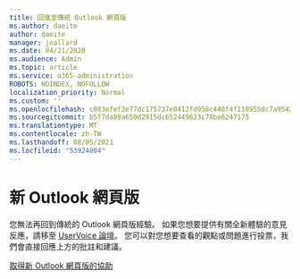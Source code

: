 ```yaml
---
title: 回復至傳統 Outlook 網頁版
ms.author: daeite
author: daeite
manager: joallard
ms.date: 04/21/2020
ms.audience: Admin
ms.topic: article
ms.service: o365-administration
ROBOTS: NOINDEX, NOFOLLOW
localization_priority: Normal
ms.custom: ''
ms.openlocfilehash: c083efef3e77dc175737e0412fd958c448f4f118955dc7a95427dab831ccbe4d
ms.sourcegitcommit: b5f7da89a650d2915dc652449623c78be6247175
ms.translationtype: MT
ms.contentlocale: zh-TW
ms.lasthandoff: 08/05/2021
ms.locfileid: "53924004"
---
```

# <a name="the-new-outlook-on-the-web"></a>新 Outlook 網頁版

您無法再回到傳統的 Outlook 網頁版經驗。 如果您想要提供有關全新體驗的意見反應，請移至 [UserVoice 論壇](https://go.microsoft.com/fwlink/?linkid=2103182)。 您可以對您想要查看的觀點或問題進行投票，我們會直接回應上方的批註和建議。

[取得新 Outlook 網頁版的協助](https://support.office.com/article/017014cd-2ad0-41ab-8473-6bd8c349d4f8)
